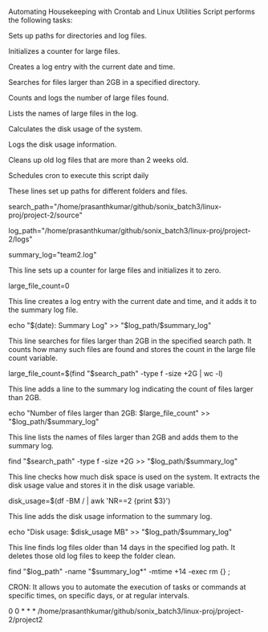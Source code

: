 Automating Housekeeping with Crontab and Linux Utilities
Script performs the following tasks:

Sets up paths for directories and log files.

Initializes a counter for large files.

Creates a log entry with the current date and time.

Searches for files larger than 2GB in a specified directory.

Counts and logs the number of large files found.

Lists the names of large files in the log.

Calculates the disk usage of the system.

Logs the disk usage information.

Cleans up old log files that are more than 2 weeks old.

Schedules cron to execute this script daily

These lines set up paths for different folders and files.

search_path="/home/prasanthkumar/github/sonix_batch3/linux-proj/project-2/source"

log_path="/home/prasanthkumar/github/sonix_batch3/linux-proj/project-2/logs"

summary_log="team2.log"

This line sets up a counter for large files and initializes it to zero.

large_file_count=0

This line creates a log entry with the current date and time, and it adds it to the summary log file.

echo "$(date): Summary Log" >> "$log_path/$summary_log"

This line searches for files larger than 2GB in the specified search path. It counts how many such files are found and stores the count in the large file count variable.

large_file_count=$(find "$search_path" -type f -size +2G | wc -l)

This line adds a line to the summary log indicating the count of files larger than 2GB.

echo "Number of files larger than 2GB: $large_file_count" >> "$log_path/$summary_log"

This line lists the names of files larger than 2GB and adds them to the summary log.

find "$search_path" -type f -size +2G >> "$log_path/$summary_log"

This line checks how much disk space is used on the system. It extracts the disk usage value and stores it in the disk usage variable.

disk_usage=$(df -BM / | awk 'NR==2 {print $3}')

This line adds the disk usage information to the summary log.

echo "Disk usage: $disk_usage MB" >> "$log_path/$summary_log"

This line finds log files older than 14 days in the specified log path. It deletes those old log files to keep the folder clean.

find "$log_path" -name "$summary_log*" -mtime +14 -exec rm {} ;

CRON:
It allows you to automate the execution of tasks or commands at specific times, on specific days, or at regular intervals.

0 0 * * * /home/prasanthkumar/github/sonix_batch3/linux-proj/project-2/project2 

